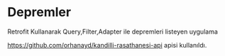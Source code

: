 # Depremler

Retrofit Kullanarak Query,Filter,Adapter ile depremleri listeyen uygulama

https://github.com/orhanayd/kandilli-rasathanesi-api apisi kullanıldı.

